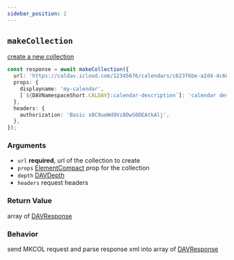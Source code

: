 ```yaml
---
sidebar_position: 2
---
```


## `makeCollection`

[create a new collection](https://datatracker.ietf.org/doc/html/rfc5689#section-3)

```ts
const response = await makeCollection({
  url: 'https://caldav.icloud.com/12345676/calendars/c623f6be-a2d4-4c60-932a-043e67025dde/',
  props: {
    displayname: 'my-calendar',
    [`${DAVNamespaceShort.CALDAV}:calendar-description`]: 'calendar description',
  },
  headers: {
    authorization: 'Basic x0C9ueWd9Vz8OwS0DEAtkAlj',
  },
});
```

### Arguments

- `url` **required**, url of the collection to create
- `props` [ElementCompact](../types/ElementCompact.md) prop for the collection
- `depth` [DAVDepth](../../types/DAVDepth.md)
- `headers` request headers

### Return Value

array of [DAVResponse](../../types/DAVResponse.md)

### Behavior

send MKCOL request and parse response xml into array of [DAVResponse](../../types/DAVResponse.md)

